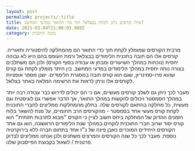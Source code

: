 ```yaml
---
layout: post
permalink: projects/:title
title: אילו קורסים ניתן לקחת בבצלאל תוך כדי התואר במדעי המחשב?
date: 2021-03-04T21:08:03.980Z
category: מבנה התכנית
---
```

מרבית הקורסים שמומלץ לקחת תוך כדי התואר הם מהמחלקה להיסטוריה ותאוריה. קורסים אלו הם חובה בתכנית הלימודים בבצלאל ורמת העומס בהם היא לא גבוהה יחסית (נוכחות במהלך השיעורים ומבחן או עבודה בסוף הקורס) ולכן הם משתלבים בצורה נוחה יחסית במהלך הלימודים במדעי המחשב. בין היתר מומלץ לקחת גם קורס שהוא פרו-סמינריון, שגם הוא קורס חובה במסגרת הלימודים. ישנן מספר אופציות לקורסים אלו וניתן לראות את הרשימה המלאה באתר בצלאל.

מעבר לכך ניתן גם לשלב קורסים מעשיים, אם כי הם יכולים לדרוש כבר עבודה רבה יותר במהלך הסמסטר ויכולים להקשות במהלך התואר, אך הדבר אפשרי גם לוגיסטית וגם מעשית, כל מחלקה בהתאם לקורסים שלה. בחלק מהמחלקות ממליצים לחברי התוכנית לקחת קורס מעשי אחד בסמסטר - מהקורסים הרב תחומיים, על מנת להשאר בלוח הזמנים ההדוק של המחלקה ביחס חשוב לציין כי הקורס ״מבוא לתרבות חזותית״ הוא קורס יסוד שרוב חברי התוכנית לוקחים במהלך שנת הלימודים הראשונה, הוא גם אחד הקורסים היחידים המוכרים כאבן פינה של נ״ז אחד בתחום חברה ללא בירוקרטיה נוספת. מעבר לכך כל שנה הקורסים והמרצים משתנים ולכן אנחנו ממליצים לבדוק פרטנית / לשאול בקבוצת הפייסבוק שלנו.